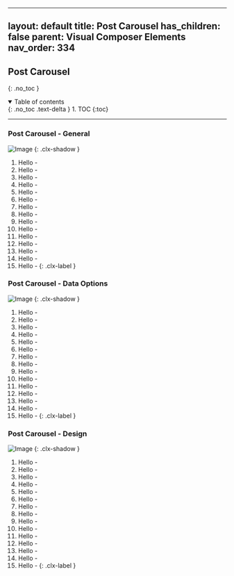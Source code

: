 
---
layout: default
title: Post Carousel
has_children: false
parent: Visual Composer Elements
nav_order: 334
---
## Post Carousel
{: .no_toc }

<details open markdown="block">
  <summary>
    Table of contents
  </summary>
  {: .no_toc .text-delta }
1. TOC
{:toc}
</details>

---

### Post Carousel - General

![Image](/chillax-docs/assets/images/vc/post-carousel-general.jpg)
{: .clx-shadow }

1. Hello - 
2. Hello - 
3. Hello - 
4. Hello - 
5. Hello - 
6. Hello - 
7. Hello - 
8. Hello - 
9. Hello - 
10. Hello - 
11. Hello - 
12. Hello - 
13. Hello - 
14. Hello - 
15. Hello - 
{: .clx-label }
### Post Carousel - Data Options

![Image](/chillax-docs/assets/images/vc/post-carousel-data-options.jpg)
{: .clx-shadow }

1. Hello - 
2. Hello - 
3. Hello - 
4. Hello - 
5. Hello - 
6. Hello - 
7. Hello - 
8. Hello - 
9. Hello - 
10. Hello - 
11. Hello - 
12. Hello - 
13. Hello - 
14. Hello - 
15. Hello - 
{: .clx-label }

### Post Carousel - Design

![Image](/chillax-docs/assets/images/vc/post-carousel-design.jpg)
{: .clx-shadow }

1. Hello - 
2. Hello - 
3. Hello - 
4. Hello - 
5. Hello - 
6. Hello - 
7. Hello - 
8. Hello - 
9. Hello - 
10. Hello - 
11. Hello - 
12. Hello - 
13. Hello - 
14. Hello - 
15. Hello - 
{: .clx-label }